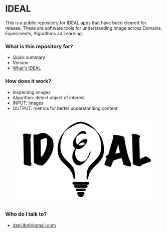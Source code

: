 # IDEAL #

This is a public repository for IDEAL apps that have been cleared for release. These are software tools for understanding Image across Domains, Experiments, Algorithms ad Learning.

### What is this repository for? ###

* Quick summary
* Version
* [What's IDEAL](http://vis.lbl.gov/~daniela/ideal)

### How does it work? ###

* Inspecting images 
* Algorithm: detect object of interest
* INPUT: images
* OUTPUT: metrics for better understanding content

<p align="center">
<img src="https://github.com/dani-lbnl/IDEAL/blob/master/IDEAL_logo.png"> </p>

### Who do I talk to? ###

* dani.lbnl@gmail.com
